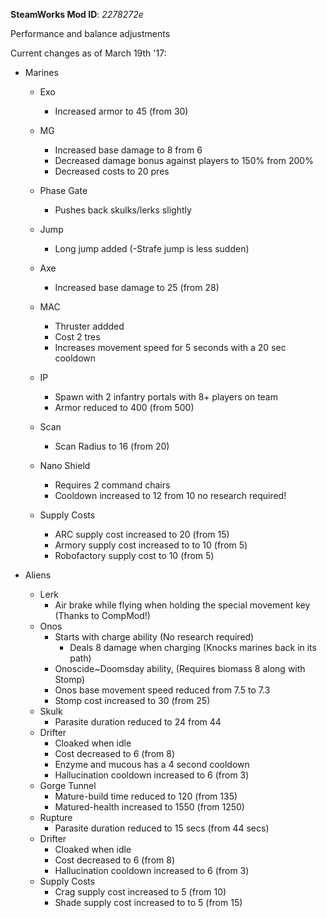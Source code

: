 **SteamWorks Mod ID**: *2278272e*

Performance and balance adjustments

Current changes as of March 19th '17:

- Marines
    - Exo
        - Increased armor to 45 (from 30)
     - MG
        - Increased base damage to 8 from 6
        - Decreased damage bonus against players to 150% from 200%
        - Decreased costs to 20 pres
    - Phase Gate
        - Pushes back skulks/lerks slightly
    - Jump
        - Long jump added (-Strafe jump is less sudden)
    - Axe
        - Increased base damage to 25 (from 28)
    - MAC
        - Thruster addded
        - Cost 2 tres
        - Increases movement speed for 5 seconds with a 20 sec cooldown
    - IP
        - Spawn with 2 infantry portals with 8+ players on team
        - Armor reduced to 400 (from 500)
 
    - Scan
        - Scan Radius to 16 (from 20)
    - Nano Shield
        - Requires 2 command chairs 
        - Cooldown increased to 12 from 10 no research required!
    - Supply Costs
        - ARC supply cost increased to 20 (from 15)  
        - Armory supply cost increased to to 10 (from 5)
        - Robofactory supply cost to 10 (from 5)
        
- Aliens
    - Lerk
        - Air brake while flying when holding the special movement key 
        (Thanks to CompMod!)
    - Onos
        - Starts with charge ability (No research required)
          - Deals 8 damage when charging (Knocks marines back in its path)
        - Onoscide~Doomsday ability, (Requires biomass 8 along with Stomp)
        - Onos base movement speed reduced from 7.5 to 7.3
        - Stomp cost increased to 30 (from 25)
    - Skulk       
        - Parasite duration reduced to 24 from 44       
    - Drifter        
        - Cloaked when idle
        - Cost decreased to 6 (from 8)
        - Enzyme and mucous has a 4 second cooldown
        - Hallucination cooldown increased to 6 (from 3)
    - Gorge Tunnel        
        - Mature-build time reduced to 120 (from 135)
        - Matured-health increased to 1550 (from 1250)
    - Rupture        
        - Parasite duration reduced to 15 secs (from 44 secs)
    - Drifter        
        - Cloaked when idle
        - Cost decreased to 6 (from 8)
        - Hallucination cooldown increased to 6 (from 3)
    - Supply Costs
        - Crag supply cost increased to 5 (from 10)  
        - Shade supply cost increased to to 5 (from 15)      
